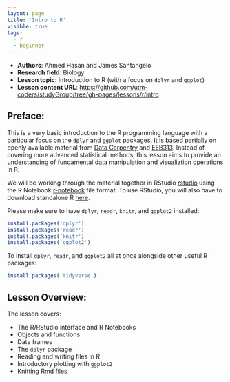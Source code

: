 ```yaml
---
layout: page
title: 'Intro to R'
visible: true
tags:
  - r
  - beginner
---
```


 - **Authors**: Ahmed Hasan and James Santangelo
 - **Research field**: Biology
 - **Lesson topic**: Introduction to R (with a focus on `dplyr` and `ggplot`)
 - **Lesson content URL**: <https://github.com/utm-coders/studyGroup/tree/gh-pages/lessons/r/intro>

## Preface: ##

This is a very basic introduction to the R programming language with a
particular focus on the `dplyr` and `ggplot` packages.  It is based partially
on openly available material from [Data Carpentry][data-carpentry] and
[EEB313][rcourse].  Instead of covering more advanced statistical methods, this
lesson aims to provide an understanding of fundamental data manipulation and
visualiztion operations in R. 

We will be working through the material together in RStudio [rstudio] using the
R Notebook [r-notebook] file format. To use RStudio, you will also have to download
standalone R [here][r-install]. 

Please make sure to have `dplyr`, `readr`, `knitr`, and `ggplot2` installed:

```R
install.packages('dplyr')
install.packages('readr')
install.packages('knitr')
install.packages('ggplot2')
```

To install `dplyr`, `readr`, and `ggplot2` all at once alongside 
other useful R packages:

```R
install.packages('tidyverse')
```

## Lesson Overview: ##

The lesson covers:

* The R/RStudio interface and R Notebooks
* Objects and functions
* Data frames
* The `dplyr` package
* Reading and writing files in R 
* Introductory plotting with `ggplot2`
* Knitting Rmd files

[data-carpentry]: https://datacarpentry.org/R-ecology-lesson/
[rcourse]: https://uoftcoders.github.io/rcourse/
[rstudio]: https://www.rstudio.com/products/rstudio/download/
[r-install]: https://cran.r-project.org/bin/
[r-notebook]: https://bookdown.org/yihui/rmarkdown/notebook.html
